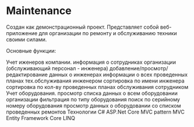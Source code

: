# Maintenance
Создан как демонстрационный проект. Представляет собой веб-приложение для организации по ремонту и обслуживанию техники своими силами.

Основные функции:

Учет иженеров компании.
информация о сотрудниках организации (обслуживающий персонал - инженера)
добавление/просмотр/редактирование данных о инженерах
информации о всех проведенных планах тех.обслуживания инженером
сортировка по имени инженера
сортировка по кол-ву проведенных планах обслуживания сотрудником
Учет оборудования.
просмотр списка данных о всем оборудовании организации
фильтрация по типу оборудования
поиск по серийному номеру оборудования
просмотр данных о оборудовании со списком проведенных ремонтов
Технологии
C#
ASP.Net Core MVC
pattern MVC
Entity Framework Core
LINQ
